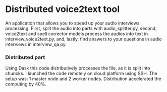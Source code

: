 # Distributed voice2text tool
An application that allows you to speed up your audio interviews processing. First, split the audio into parts with audio_splitter.py,
second, voice2text and spell corrector models process the audios into text in interview_voice2text.py, and, lastly, find answers to your questions in audio interviews in interview_qa.py.

### Distributed part
Using Dask this code distributively processes the file, as it is split into chuncks. I launched the code remotely on cloud platform using SSH. The setup was: 1 master node and 2 worker nodes.
Distribution accelerated the computing by 40%.

